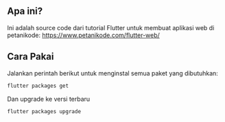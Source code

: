 ## Apa ini?

Ini adalah source code dari tutorial Flutter untuk membuat
aplikasi web di petanikode: https://www.petanikode.com/flutter-web/

## Cara Pakai

Jalankan perintah berikut untuk menginstal semua paket yang
dibutuhkan:

```bash
flutter packages get
```

Dan upgrade ke versi terbaru

```bash
flutter packages upgrade
```